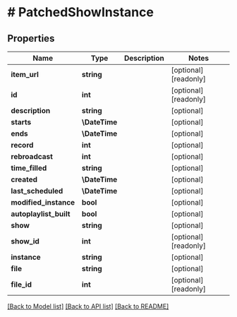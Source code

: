# # PatchedShowInstance

## Properties

Name | Type | Description | Notes
------------ | ------------- | ------------- | -------------
**item_url** | **string** |  | [optional] [readonly]
**id** | **int** |  | [optional] [readonly]
**description** | **string** |  | [optional]
**starts** | **\DateTime** |  | [optional]
**ends** | **\DateTime** |  | [optional]
**record** | **int** |  | [optional]
**rebroadcast** | **int** |  | [optional]
**time_filled** | **string** |  | [optional]
**created** | **\DateTime** |  | [optional]
**last_scheduled** | **\DateTime** |  | [optional]
**modified_instance** | **bool** |  | [optional]
**autoplaylist_built** | **bool** |  | [optional]
**show** | **string** |  | [optional]
**show_id** | **int** |  | [optional] [readonly]
**instance** | **string** |  | [optional]
**file** | **string** |  | [optional]
**file_id** | **int** |  | [optional] [readonly]

[[Back to Model list]](../../README.md#models) [[Back to API list]](../../README.md#endpoints) [[Back to README]](../../README.md)
